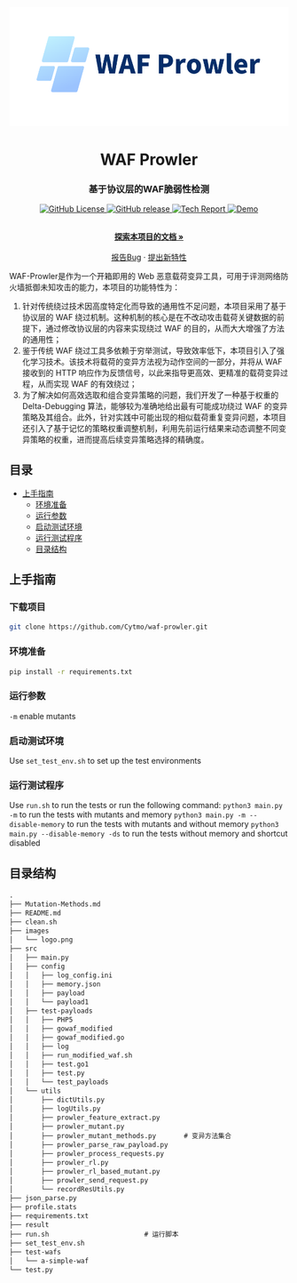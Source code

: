 <div align="center">
  <img src="./images/logo.png" alt="WAF Prowler Logo" width="600"/>
  <h1 align="center">WAF Prowler</h1>
  <h3 align="center">基于协议层的WAF脆弱性检测</h3>
</div>

<!-- PROJECT SHIELDS -->

<p align="center">
  <a href="https://github.com/Cytmo/waf-prowler/graphs/contributors">
    <img alt="GitHub License" src="https://img.shields.io/github/contributors/Cytmo/waf-prowler.svg?style=">
  </a>
  <a href="https://github.com/Cytmo/waf-prowler/network/members">
    <img alt="GitHub release" src="https://img.shields.io/github/forks/Cytmo/waf-prowler.svg?style=">
  </a>
  <a href="https://github.com/Cytmo/waf-prowler/stargazers">
    <img alt="Tech Report" src="https://img.shields.io/github/stars/Cytmo/waf-prowler.svg?style">
  </a>
  <a href="https://img.shields.io/github/issues/Cytmo/waf-prowler.svg">
    <img alt="Demo" src="https://img.shields.io/github/issues/Cytmo/waf-prowler.svg?style">
  </a>
</p>

<p align="center">
  <br />
  <a href="https://github.com/Cytmo/waf-prowler"><strong>探索本项目的文档 »</strong></a>
  <br />
  <br />
  <a href="https://github.com/Cytmo/waf-prowler/issues">报告Bug</a>
  ·
  <a href="https://github.com/Cytmo/waf-prowler/issues">提出新特性</a>
</p>


WAF-Prowler是作为一个开箱即用的 Web 恶意载荷变异工具，可用于评测网络防火墙抵御未知攻击的能力，本项目的功能特性为：
1. 针对传统绕过技术因高度特定化而导致的通用性不足问题，本项目采用了基于协议层的 WAF 绕过机制。这种机制的核心是在不改动攻击载荷关键数据的前提下，通过修改协议层的内容来实现绕过 WAF 的目的，从而大大增强了方法的通用性；
2. 鉴于传统 WAF 绕过工具多依赖于穷举测试，导致效率低下，本项目引入了强化学习技术。该技术将载荷的变异方法视为动作空间的一部分，并将从 WAF 接收到的 HTTP 响应作为反馈信号，以此来指导更高效、更精准的载荷变异过程，从而实现 WAF 的有效绕过；
3. 为了解决如何高效选取和组合变异策略的问题，我们开发了一种基于权重的 Delta-Debugging 算法，能够较为准确地给出最有可能成功绕过 WAF 的变异策略及其组合。此外，针对实践中可能出现的相似载荷重复变异问题，本项目还引入了基于记忆的策略权重调整机制，利用先前运行结果来动态调整不同变异策略的权重，进而提高后续变异策略选择的精确度。


## 目录

- [上手指南](#上手指南)
  - [环境准备](#环境准备)
  - [运行参数](#运行参数)
  - [启动测试环境](#启动测试环境)
  - [运行测试程序](#运行测试程序)
  - [目录结构](目录结构)

## 上手指南
### 下载项目
```bash
git clone https://github.com/Cytmo/waf-prowler.git
```
### 环境准备
```bash
pip install -r requirements.txt
```
### 运行参数
`-m` enable mutants
### 启动测试环境
Use `set_test_env.sh` to set up the test environments
### 运行测试程序
Use `run.sh` to run the tests or run the following command:
`python3 main.py -m` to run the tests with mutants and memory
`python3 main.py -m --disable-memory` to run the tests with mutants and without memory
`python3 main.py --disable-memory -ds` to run the tests without memory and shortcut disabled

## 目录结构
```
.
├── Mutation-Methods.md
├── README.md
├── clean.sh
├── images
│   └── logo.png
├── src
│   ├── main.py
│   ├── config
│   │   ├── log_config.ini
│   │   ├── memory.json
│   │   ├── payload
│   │   └── payload1
│   ├── test-payloads
│   │   ├── PHP5
│   │   ├── gowaf_modified
│   │   ├── gowaf_modified.go
│   │   ├── log
│   │   ├── run_modified_waf.sh
│   │   ├── test.go1
│   │   ├── test.py
│   │   └── test_payloads
│   └── utils
│       ├── dictUtils.py
│       ├── logUtils.py
│       ├── prowler_feature_extract.py
│       ├── prowler_mutant.py
│       ├── prowler_mutant_methods.py       # 变异方法集合
│       ├── prowler_parse_raw_payload.py
│       ├── prowler_process_requests.py
│       ├── prowler_rl.py
│       ├── prowler_rl_based_mutant.py
│       ├── prowler_send_request.py
│       └── recordResUtils.py
├── json_parse.py
├── profile.stats
├── requirements.txt
├── result
├── run.sh                        # 运行脚本
├── set_test_env.sh
├── test-wafs
│   └── a-simple-waf
└── test.py
```